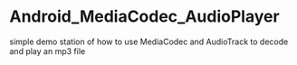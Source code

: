 # Android_MediaCodec_AudioPlayer
simple demo station of how to use MediaCodec and AudioTrack to decode and play an mp3 file
